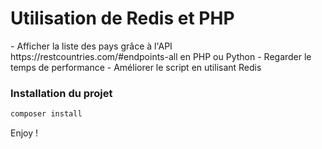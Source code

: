 <h1>Utilisation de Redis et PHP</h1>
- Afficher la liste des pays grâce à l'API https://restcountries.com/#endpoints-all en PHP ou Python
- Regarder le temps de performance
- Améliorer le script en utilisant Redis

### Installation du projet

```bash
composer install
```

Enjoy !